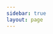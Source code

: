 ```yaml
---
sidebar: true
layout: page
---
```


<script setup>
import RapiDoc from '../components/RapiDoc.vue';
</script>

<RapiDoc specs="/tc-agent-openapi.json" />
